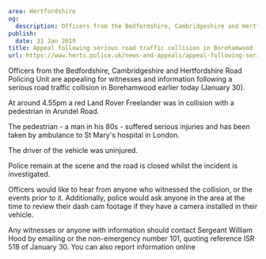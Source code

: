 ```yaml
area: Hertfordshire
og:
  description: Officers from the Bedfordshire, Cambridgeshire and Hertfordshire Road Policing Unit are appealing for witnesses and information following a serious road traffic collision in Borehamwood earlier today (January 30).
publish:
  date: 31 Jan 2019
title: Appeal following serious road traffic collision in Borehamwood
url: https://www.herts.police.uk/news-and-appeals/appeal-following-serious-road-traffic-collision-in-borehamwood-2464j
```

Officers from the Bedfordshire, Cambridgeshire and Hertfordshire Road Policing Unit are appealing for witnesses and information following a serious road traffic collision in Borehamwood earlier today (January 30).

At around 4.55pm a red Land Rover Freelander was in collision with a pedestrian in Arundel Road.

The pedestrian - a man in his 80s - suffered serious injuries and has been taken by ambulance to St Mary's hospital in London.

The driver of the vehicle was uninjured.

Police remain at the scene and the road is closed whilst the incident is investigated.

Officers would like to hear from anyone who witnessed the collision, or the events prior to it. Additionally, police would ask anyone in the area at the time to review their dash cam footage if they have a camera installed in their vehicle.

Any witnesses or anyone with information should contact Sergeant William Hood by emailing or the non-emergency number 101, quoting reference ISR 518 of January 30. You can also report information online
